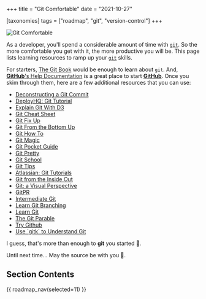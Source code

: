 +++
title = "Git Comfortable"
date = "2021-10-27"

[taxonomies]
tags = ["roadmap", "git", "version-control"]
+++

![Git Comfortable](/images/size/w1200/2024/03/git.png)

As a developer, you'll spend a considerable amount of time
with [`git`](https://git-scm.com/). So the more comfortable you get with it, the
more productive you will be. This page lists learning resources to ramp up
your [`git`](https://git-scm.com/) skills.


For starters, [The Git Book](https://git-scm.com/book/) would be enough to learn
about `git`. And, [**GitHub**'s Help Documentation](https://help.github.com/) is
a great place to start [**GitHub**](https://github.com/). Once you skim through
them, here are a few additional resources that you can use:

* [Deconstructing a Git Commit](https://krishnabiradar.com/blogs/deconstructing-a-git-commit/)
* [DeployHQ: Git Tutorial](https://www.deployhq.com/git)
* [Explain Git With D3](http://onlywei.github.io/explain-git-with-d3/)
* [Git Cheat Sheet](https://github.com/arslanbilal/git-cheat-sheet)
* [Git Fix Up](http://sethrobertson.github.io/GitFixUm/fixup.html)
* [Git From the Bottom Up](https://jwiegley.github.io/git-from-the-bottom-up/)
* [Git How To](https://githowto.com/)
* [Git Magic](http://www-cs-students.stanford.edu/~blynn/gitmagic/index.html)
* [Git Pocket Guide](https://www.goodreads.com/book/show/17239270-git-pocket-guide)
* [Git Pretty](http://justinhileman.info/article/git-pretty/git-pretty.png)
* [Git School](https://www.youtube.com/c/DanGitschoolDude)
* [Git Tips](https://github.com/git-tips/tips)
* [Atlassian: Git Tutorials](https://www.atlassian.com/git/tutorials)
* [Git from the Inside Out](https://codewords.recurse.com/issues/two/git-from-the-inside-out)
* [Git: a Visual Perspective](https://www.developintelligence.com/blog/2015/06/making-sense-of-git-a-visual-perspective/)
* [GitPR](https://github.com/susam/gitpr)
* [Intermediate Git](http://www.columbia.edu/~zjn2101/intermediate-git/#1)
* [Learn Git Branching](https://learngitbranching.js.org/)
* [Learn Git](https://www.git-tower.com/learn/)
* [The Git Parable](https://tom.preston-werner.com/2009/05/19/the-git-parable.html)
* [Try Github](https://try.github.io/)
* [Use \`gitk\` to Understand Git](https://lostechies.com/joshuaflanagan/2010/09/03/use-gitk-to-understand-git/)

I guess, that's more than enough to **git** you started 🙂.

Until next time... May the source be with you 🦄.

## Section Contents

{{ roadmap_nav(selected=11) }}
